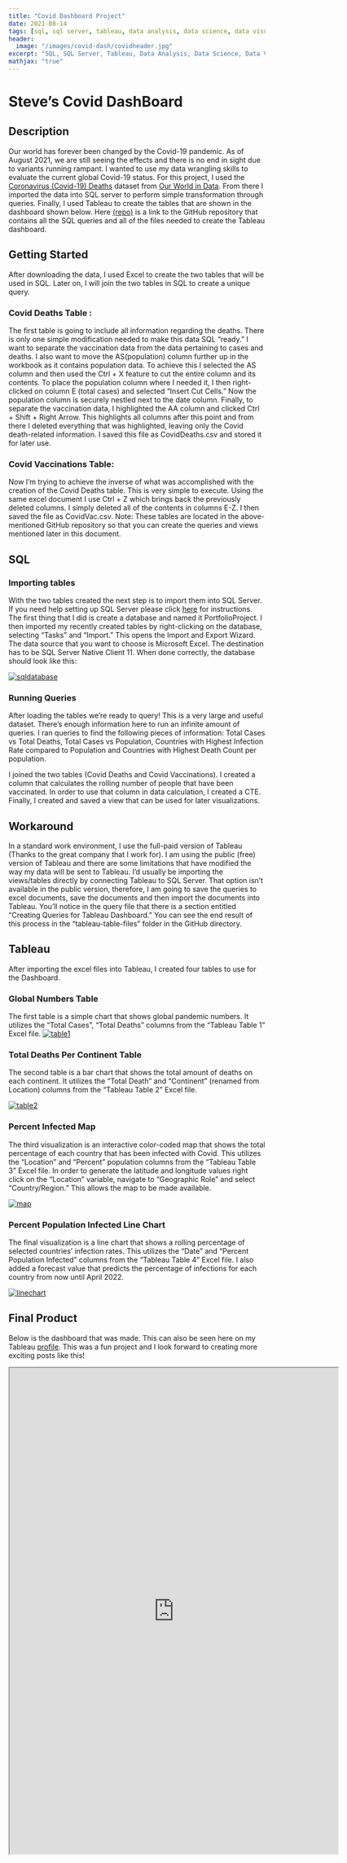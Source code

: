 ```yaml
---
title: "Covid Dashboard Project"
date: 2021-08-14
tags: [sql, sql server, tableau, data analysis, data science, data visualization, etl]
header:
  image: "/images/covid-dash/covidheader.jpg"
excerpt: "SQL, SQL Server, Tableau, Data Analysis, Data Science, Data Visualization, ETL"
mathjax: "true"
---
```



# Steve’s Covid DashBoard

## Description
Our world has forever been changed by the Covid-19 pandemic. As of August 2021, we are still seeing the effects and there is no end in sight due to variants running rampant. I wanted to use my data wrangling skills to evaluate the current global Covid-19 status. For this project, I used the [Coronavirus (Covid-19) Deaths](https://ourworldindata.org/covid-deaths) dataset from [Our World in Data](https://ourworldindata.org/). From there I imported the data into SQL server to perform simple transformation through queries. Finally, I used Tableau to create the tables that are shown in the dashboard shown below. Here [(repo)](https://github.com/SolvedbySteve/Covid-Dash) is a link to the GitHub repository that contains all the SQL queries and all of the files needed to create the Tableau dashboard.

## Getting Started
After downloading the data, I used Excel to create the two tables that will be used in SQL. Later on, I will join the two tables in SQL to create a unique query.

### Covid Deaths Table :
The first table is going to include all information regarding the deaths. There is only one simple modification needed to make this data SQL “ready.” I want to separate the vaccination data from the data pertaining to cases and deaths. I also want to move the AS(population) column further up in the workbook as it contains population data. To achieve this I selected the AS column and then used the Ctrl + X feature to cut the entire column and its contents. To place the population column where I needed it, I then right-clicked on column E (total cases) and selected “Insert Cut Cells.” Now the population column is securely nestled next to the date column. Finally, to separate the vaccination data, I highlighted the AA column and clicked Ctrl + Shift + Right Arrow. This highlights all columns after this point and from there I deleted everything that was highlighted, leaving only the Covid death-related information. I saved this file as CovidDeaths.csv and stored it for later use.

### Covid Vaccinations Table:
Now I’m trying to achieve the inverse of what was accomplished with the creation of the Covid Deaths table. This is very simple to execute. Using the same excel document I use Ctrl + Z which brings back the previously deleted columns. I simply deleted all of the contents in columns E-Z. I then saved the file as CovidVac.csv.
Note: These tables are located in the above-mentioned GitHub repository so that you can create the queries and views mentioned later in this document.

## SQL

### Importing tables

With the two tables created the next step is to import them into SQL Server. If you need help setting up SQL Server please click [here](https://docs.microsoft.com/en-us/sql/database-engine/install-windows/install-sql-server) for instructions. The first thing that I did is create a database and named it PortfolioProject. I then imported my recently created tables by right-clicking on the database, selecting “Tasks” and “Import.” This opens the Import and Export Wizard. The data source that you want to choose is Microsoft Excel. The destination has to be SQL Server Native Client 11. When done correctly, the database should look like this:

<a href="/images/covid-dash/sql-database-creation.JPG"> <img src="{{ site.url }}{{ site.baseurl }}/images/covid-dash/sql-database-creation.JPG" alt="sqldatabase"/></a>
### Running Queries

After loading the tables we’re ready to query! This is a very large and useful dataset. There’s enough information here to run an infinite amount of queries. I ran queries to find the following pieces of information: Total Cases vs Total Deaths, Total Cases vs Population, Countries with Highest Infection Rate compared to Population and  Countries with Highest Death Count per population.

I joined the two tables (Covid Deaths and Covid Vaccinations). I created a column that calculates the rolling number of people that have been vaccinated. In order to use that column in data calculation, I created a CTE. Finally, I created and saved a view that can be used for later visualizations.


## Workaround
In a standard work environment, I use the full-paid version of Tableau (Thanks to the great company that I work for). I am using the public (free) version of Tableau and there are some limitations that have modified the way my data will be sent to Tableau. I’d usually be importing the views/tables directly by connecting Tableau to SQL Server. That option isn’t available in the public version, therefore, I am going to save the queries to excel documents, save the documents and then import the documents into Tableau. 
You’ll notice in the query file that there is a section entitled “Creating Queries for Tableau Dashboard.” You can see the end result of this process in the “tableau-table-files” folder in the GitHub directory.

## Tableau

After importing the excel files into Tableau, I created four tables to use for the Dashboard. 

### Global Numbers Table

The first table is a simple chart that shows global pandemic numbers. It utilizes the “Total Cases”, “Total Deaths” columns from the “Tableau Table 1” Excel file.
<a href="/images/covid-dash/globalnumbers.JPG"> <img src="{{ site.url }}{{ site.baseurl }}/images/covid-dash/globalnumbers.JPG" alt="table1"/></a>


### Total Deaths Per Continent Table

The second table is a bar chart that shows the total amount of deaths on each continent. It utilizes the “Total Death” and “Continent” (renamed from Location) columns from the “Tableau Table 2” Excel file.

<a href="/images/covid-dash/deathspercontinent.JPG"> <img src="{{ site.url }}{{ site.baseurl }}/images/covid-dash/deathspercontinent.JPG" alt="table2"/></a>


### Percent Infected Map

The third visualization is an interactive color-coded map that shows the total percentage of each country that has been infected with Covid. This utilizes the “Location” and “Percent” population columns from the “Tableau Table 3” Excel file. In order to generate the latitude and longitude values right click on the “Location” variable, navigate to “Geographic Role” and select “Country/Region.” This allows the map to be made available.

<a href="/images/covid-dash/infectedmap.JPG"> <img src="{{ site.url }}{{ site.baseurl }}/images/covid-dash/infectedmap.JPG" alt="map"/></a>


### Percent Population Infected Line Chart

The final visualization is a line chart that shows a rolling percentage of selected countries’ infection rates. This utilizes the “Date” and “Percent Population Infected” columns from the “Tableau Table 4” Excel file. I also added a forecast value that predicts the percentage of infections for each country from now until April 2022.

<a href="/images/covid-dash/linechart.JPG"> <img src="{{ site.url }}{{ site.baseurl }}/images/covid-dash/linechart.JPG" alt="linechart"/></a>

## Final Product

Below is the dashboard that was made. This can also be seen here on my Tableau [profile](https://public.tableau.com/app/profile/steven.adeneye/viz/CovidDashboard_16289879988090/Sheet5?publish=yes). This was a fun project and I look forward to creating more exciting posts like this!

<iframe src="https://public.tableau.com/app/profile/steven.adeneye/viz/CovidDashboard_16289879988090/Dashboard1?:showVizHome=no&:embed=true"
 width="645" height="955"></iframe>
